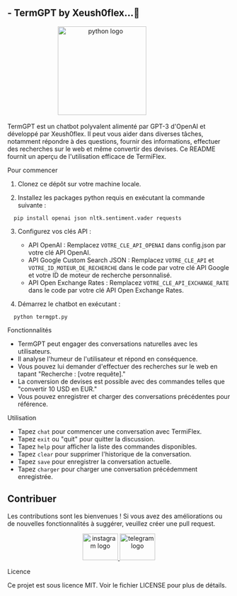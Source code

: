 ## - TermGPT by Xeush0flex...🤖

<div align="center">
 <img src="https://cdn.jsdelivr.net/gh/devicons/devicon/icons/python/python-original.svg" height="200" alt="python logo"  />
  <img width="72" />
</div>

TermGPT est un chatbot polyvalent alimenté par GPT-3 d'OpenAI et développé par Xeush0flex. Il peut vous aider dans diverses tâches, notamment répondre à des questions, fournir des informations, effectuer des recherches sur le web et même convertir des devises. Ce README fournit un aperçu de l'utilisation efficace de TermiFlex.

Pour commencer

1. Clonez ce dépôt sur votre machine locale.

2. Installez les packages python requis en exécutant la commande suivante :

 ```
   pip install openai json nltk.sentiment.vader requests
 ```

3. Configurez vos clés API :

   - API OpenAI : Remplacez `VOTRE_CLE_API_OPENAI` dans config.json par votre clé API OpenAI.
   - API Google Custom Search JSON : Remplacez `VOTRE_CLE_API` et `VOTRE_ID_MOTEUR_DE_RECHERCHE` dans le code par votre clé API Google et votre ID de moteur de recherche personnalisé.
   - API Open Exchange Rates : Remplacez `VOTRE_CLE_API_EXCHANGE_RATE` dans le code par votre clé API Open Exchange Rates.

4. Démarrez le chatbot en exécutant :

 ```
   python termgpt.py
 ```

Fonctionnalités

- TermGPT peut engager des conversations naturelles avec les utilisateurs.
- Il analyse l'humeur de l'utilisateur et répond en conséquence.
- Vous pouvez lui demander d'effectuer des recherches sur le web en tapant "Recherche : [votre requête]."
- La conversion de devises est possible avec des commandes telles que "convertir 10 USD en EUR."
- Vous pouvez enregistrer et charger des conversations précédentes pour référence.

Utilisation

- Tapez `chat` pour commencer une conversation avec TermiFlex.
- Tapez `exit` ou "quit" pour quitter la discussion.
- Tapez `help` pour afficher la liste des commandes disponibles.
- Tapez `clear` pour supprimer l'historique de la conversation.
- Tapez `save` pour enregistrer la conversation actuelle.
- Tapez `charger` pour charger une conversation précédemment enregistrée.

## Contribuer

Les contributions sont les bienvenues ! Si vous avez des améliorations ou de nouvelles fonctionnalités à suggérer, veuillez créer une pull request.

<div align="center">
<a href="https://instagram.com/xeush0flex" target="_blank">
    <img src="https://raw.githubusercontent.com/maurodesouza/profile-readme-generator/master/src/assets/icons/social/instagram/default.svg" width="80" height="60" alt="instagram logo"  />
  </a>
  <a href="https://t.me/xeush0flex" target="_blank">
    <img src="https://raw.githubusercontent.com/maurodesouza/profile-readme-generator/master/src/assets/icons/social/telegram/default.svg" width="80" height="60" alt="telegram logo"  />
  </a>
</div>

Licence

Ce projet est sous licence MIT. Voir le fichier LICENSE pour plus de détails.
